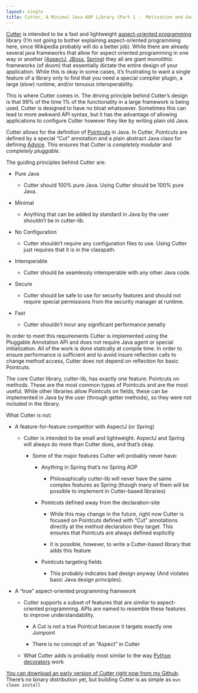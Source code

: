 ```yaml
---
layout: single
title: Cutter, A Minimal Java AOP Library (Part 1 -  Motivation and Goals) 
---
```

[Cutter](https://github.com/Spaceman1701/Cutter) is intended to be a fast and
lightweight [aspect-oriented
programming](https://en.wikipedia.org/wiki/Aspect-oriented_programming) library
(I’m not going to bother explaining aspect-oriented programming here, since
Wikipedia probably will do a better job). While there are already several java
frameworks that allow for aspect oriented programming in one way or another
([AspectJ](https://eclipse.org/aspectj/index.php),
[JBoss](http://jbossaop.jboss.org/),
[Spring](https://docs.spring.io/spring/docs/current/spring-framework-reference/html/aop.html))
they all are giant monolithic frameworks (of doom) that essentially dictate the
entire design of your application. While this is okay in some cases, it’s
frustrating to want a single feature of a library only to find that you need a
special compiler plugin, a large (slow) runtime, and/or tenuous
interoperability.

This is where Cutter comes in. The driving principle behind Cutter’s design is
that 99% of the time 1% of the functionality in a large framework is being used.
Cutter is designed to have no bloat whatsoever. Sometimes this can lead to more
awkward API syntax, but it has the advantage of allowing applications to
configure Cutter however they like by writing plain old Java.

Cutter allows for the definition of
[Pointcuts](https://en.wikipedia.org/wiki/Pointcut) in Java. In Cutter,
Pointcuts are defined by a special “Cut” annotation and a plain abstract Java
class for defining [Advice](https://en.wikipedia.org/wiki/Advice_(programming)).
This ensures that Cutter is *completely modular* and *completely pluggable*.

The guiding principles behind Cutter are:

-   Pure Java

    -   Cutter should 100% pure Java. Using Cutter should be 100% pure Java.

-   Minimal

    -   Anything that can be added by standard in Java by the user shouldn’t be
        in cutter-lib.

-   No Configuration

    -   Cutter shouldn’t require any configuration files to use. Using Cutter
        just requires that it is in the classpath.

-   Interoperable

    -   Cutter should be seamlessly interoperable with any other Java code.

-   Secure

    -   Cutter should be safe to use for security features and should not
        require special permissions from the security manager at runtime.

-   Fast

    -   Cutter shouldn’t incur any significant performance penalty

In order to meet this requirements Cutter is implemented using the Pluggable
Annotation API and does not require Java agent or special initialization. All of
the work is done statically at compile time. In order to ensure performance is
sufficient and to avoid insure reflection calls to change method access, Cutter
does not depend on reflection for basic Pointcuts.

The core Cutter library, cutter-lib, has exactly one feature: Pointcuts on
methods. These are the most common types of Pointcuts and are the most useful.
While other libraries allow Pointcuts on fields, these can be implemented in
Java by the user (through getter methods), so they were not included in the
library.

What Cutter is not:

-   A feature-for-feature competitor with AspectJ (or Spring)

    -   Cutter is intended to be small and lightweight. AspectJ and Spring will
        always do more than Cutter does, and that’s okay.

        -   Some of the major features Cutter will probably never have:

            -   Anything in Spring that’s no Spring AOP

                -   Philosophically cutter-lib will never have the same complex
                    features as Spring (though many of them will be possible to
                    implement in Cutter-based libraries)

            -   Pointcuts defined away from the declaration-site

                -   While this may change in the future, right now Cutter is
                    focused on Pointcuts defined with “Cut” annotations directly
                    at the method declaration they target. This ensures that
                    Pointcuts are always defined explicitly

                -   It is possible, however, to write a Cutter-based library
                    that adds this feature

            -   Pointcuts targeting fields

                -   This probably indicates bad design anyway (And violates
                    basic Java design principles).

-   A “true” aspect-oriented programming framework

    -   Cutter supports a subset of features that are *similar* to
        aspect-oriented programming. APIs are named to resemble these features
        to improve understandability.

        -   A Cut is not a true Pointcut because it targets exactly one
            Joinpoint

        -   There is no concept of an “Aspect” in Cutter

    -   What Cutter adds is probably most similar to the way [Python
        decorators](https://wiki.python.org/moin/PythonDecorators) work

[You can download an early version of Cutter right now from my Github](https://github.com/Spaceman1701/Cutter). There’s no binary distribution
yet, but building Cutter is as simple as ```mvn clean install```
